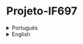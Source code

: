 # Projeto-IF697

<details>
<summary>Português</summary>
  
Os dois projetos lidam com um mesmo conjunto de dados. São 1000 linhas e 8 colunas associadas às características de estudantes de ensino médio dos EUA e sua performance em três testes escolares. As colunas são como segue.

```
gender                         category
race/ethnicity                 category
parental level of education    category
lunch                          category
test preparation course        category
math score                        int64
reading score                     int64
writing score                     int64
```

O primeiro projeto tem o objetivo de pré-processar os dados, entendê-los, visualizá-los e verificar se há associação estatística significativa entre certas colunas.

O segundo projeto é uma continuação do primeiro e tem o objetivo de treinar modelos de aprendizagem de máquina que possam predizer o valor de alguma das colunas.

</details>

<details>
<summary>English</summary>

Both projects deal with the same data set. It consists fo 1000 rows and 8 columns associated the characteristics of US high school students and their performance on 3 tests. The columns are as follows.

```
gender                         category
race/ethnicity                 category
parental level of education    category
lunch                          category
test preparation course        category
math score                        int64
reading score                     int64
writing score                     int64
```

The first project has the goal of pre-processing, understanding, visualizing the data, and determining whether there is any statistical association among certain columns.

The second project builds upon the first one and has the goal of training machine learning models that can predict the value of a column.

</details>
